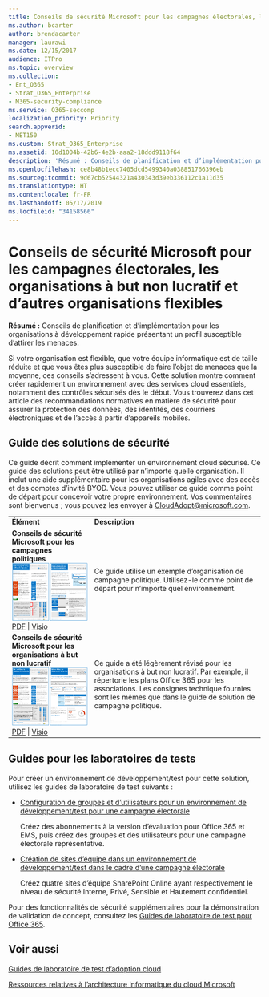 ```yaml
---
title: Conseils de sécurité Microsoft pour les campagnes électorales, les organisations à but non lucratif et d’autres organisations flexibles
ms.author: bcarter
author: brendacarter
manager: laurawi
ms.date: 12/15/2017
audience: ITPro
ms.topic: overview
ms.collection:
- Ent_O365
- Strat_O365_Enterprise
- M365-security-compliance
ms.service: O365-seccomp
localization_priority: Priority
search.appverid:
- MET150
ms.custom: Strat_O365_Enterprise
ms.assetid: 10d1004b-42b6-4e2b-aaa2-18ddd9118f64
description: 'Résumé : Conseils de planification et d’implémentation pour les organisations à développement rapide présentant un profil susceptible d’attirer les menaces.'
ms.openlocfilehash: ce8b48b1ecc7405dcd5499340a038851766396eb
ms.sourcegitcommit: 9d67cb52544321a430343d39eb336112c1a11d35
ms.translationtype: HT
ms.contentlocale: fr-FR
ms.lasthandoff: 05/17/2019
ms.locfileid: "34158566"
---
```

# <a name="microsoft-security-guidance-for-political-campaigns-nonprofits-and-other-agile-organizations"></a>Conseils de sécurité Microsoft pour les campagnes électorales, les organisations à but non lucratif et d’autres organisations flexibles

 **Résumé :** Conseils de planification et d’implémentation pour les organisations à développement rapide présentant un profil susceptible d’attirer les menaces.
  
Si votre organisation est flexible, que votre équipe informatique est de taille réduite et que vous êtes plus susceptible de faire l’objet de menaces que la moyenne, ces conseils s’adressent à vous. Cette solution montre comment créer rapidement un environnement avec des services cloud essentiels, notamment des contrôles sécurisés dès le début. Vous trouverez dans cet article des recommandations normatives en matière de sécurité pour assurer la protection des données, des identités, des courriers électroniques et de l’accès à partir d’appareils mobiles.
  
## <a name="security-solution-guidance"></a>Guide des solutions de sécurité

Ce guide décrit comment implémenter un environnement cloud sécurisé. Ce guide des solutions peut être utilisé par n’importe quelle organisation. Il inclut une aide supplémentaire pour les organisations agiles avec des accès et des comptes d’invité BYOD. Vous pouvez utiliser ce guide comme point de départ pour concevoir votre propre environnement. Vos commentaires sont bienvenus ; vous pouvez les envoyer à [CloudAdopt@microsoft.com](mailto:CloudAdopt@microsoft.com). 
  
|||
|:-----|:-----|
|**Élément** <br/> |**Description** <br/> |
|**Conseils de sécurité Microsoft pour les campagnes politiques** <br/> [![Miniature pour ensemble de mini affiches.](media/d370ce28-ca40-4930-9a2c-907312aa06c8.png)          ](http://download.microsoft.com/download/B/4/D/B4D520C3-4D0C-4B4D-BFB9-09F0651C2775/MSFT_Cloud_architecture_security%20for%20political%20campaigns.pdf) <br/> [PDF](http://download.microsoft.com/download/B/4/D/B4D520C3-4D0C-4B4D-BFB9-09F0651C2775/MSFT_Cloud_architecture_security%20for%20political%20campaigns.pdf)  \| [Visio](http://download.microsoft.com/download/B/4/D/B4D520C3-4D0C-4B4D-BFB9-09F0651C2775/MSFT_Cloud_architecture_security%20for%20political%20campaigns.vsdx) <br/> |Ce guide utilise un exemple d’organisation de campagne politique. Utilisez-le comme point de départ pour n’importe quel environnement.  <br/> |
|**Conseils de sécurité Microsoft pour les organisations à but non lucratif** <br/> [![Image miniature pour le fichier téléchargeable](media/e4784889-1c69-4067-9a8f-31d31d1eceea.png)          ](http://download.microsoft.com/download/9/4/3/94389612-C679-4061-8DF2-D9A15D72B65F/Microsoft_Cloud%20Architecture_Security%20for%20Nonprofits.pdf) <br/> [PDF](http://download.microsoft.com/download/9/4/3/94389612-C679-4061-8DF2-D9A15D72B65F/Microsoft_Cloud%20Architecture_Security%20for%20Nonprofits.pdf)  \| [Visio](http://download.microsoft.com/download/9/4/3/94389612-C679-4061-8DF2-D9A15D72B65F/Microsoft_Cloud%20Architecture_Security%20for%20Nonprofits.vsdx) <br/> |Ce guide a été légèrement révisé pour les organisations à but non lucratif. Par exemple, il répertorie les plans Office 365 pour les associations. Les consignes technique fournies sont les mêmes que dans le guide de solution de campagne politique.  <br/> |
   
## <a name="test-lab-guides"></a>Guides pour les laboratoires de tests

Pour créer un environnement de développement/test pour cette solution, utilisez les guides de laboratoire de test suivants : 
  
- [Configuration de groupes et d’utilisateurs pour un environnement de développement/test pour une campagne électorale](https://docs.microsoft.com/office365/enterprise/configure-groups-and-users-for-a-political-campaign-dev-test-environment)
    
     Créez des abonnements à la version d’évaluation pour Office 365 et EMS, puis créez des groupes et des utilisateurs pour une campagne électorale représentative.
    
- [Création de sites d’équipe dans un environnement de développement/test dans le cadre d’une campagne électorale](https://docs.microsoft.com/office365/enterprise/create-team-sites-in-a-political-campaign-dev-test-environment)
    
    Créez quatre sites d’équipe SharePoint Online ayant respectivement le niveau de sécurité Interne, Privé, Sensible et Hautement confidentiel.
    
Pour des fonctionnalités de sécurité supplémentaires pour la démonstration de validation de concept, consultez les [Guides de laboratoire de test pour Office 365](http://aka.ms/o365tlgs).
  
## <a name="see-also"></a>Voir aussi

[Guides de laboratoire de test d’adoption cloud](https://docs.microsoft.com/office365/enterprise/cloud-adoption-test-lab-guides-tlgs)
  
[Ressources relatives à l’architecture informatique du cloud Microsoft](https://docs.microsoft.com/office365/enterprise/microsoft-cloud-it-architecture-resources)



